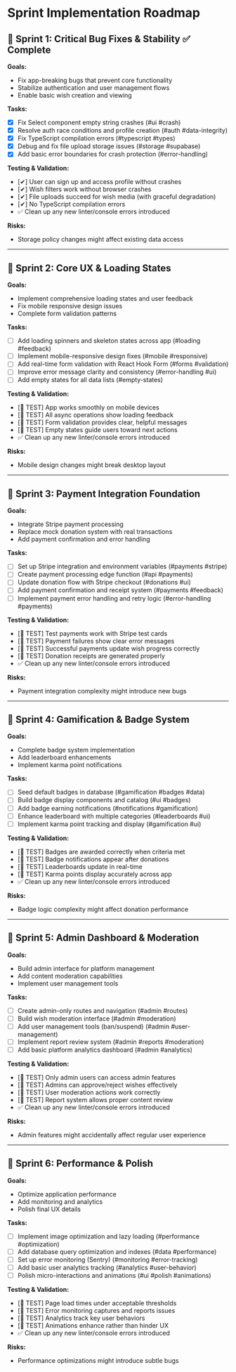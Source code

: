 
# Sprint Implementation Roadmap

## 🚀 Sprint 1: Critical Bug Fixes & Stability ✅ Complete

**Goals:**
- Fix app-breaking bugs that prevent core functionality
- Stabilize authentication and user management flows
- Enable basic wish creation and viewing

**Tasks:**
- [x] Fix Select component empty string crashes (#ui #crash)
- [x] Resolve auth race conditions and profile creation (#auth #data-integrity)
- [x] Fix TypeScript compilation errors (#typescript #types)
- [x] Debug and fix file upload storage issues (#storage #supabase)
- [x] Add basic error boundaries for crash protection (#error-handling)

**Testing & Validation:**
- [✔] User can sign up and access profile without crashes
- [✔] Wish filters work without browser crashes
- [✔] File uploads succeed for wish media (with graceful degradation)
- [✔] No TypeScript compilation errors
- ✅ Clean up any new linter/console errors introduced

**Risks:**
- Storage policy changes might affect existing data access

---

## 🚀 Sprint 2: Core UX & Loading States

**Goals:**
- Implement comprehensive loading states and user feedback
- Fix mobile responsive design issues
- Complete form validation patterns

**Tasks:**
- [ ] Add loading spinners and skeleton states across app (#loading #feedback)
- [ ] Implement mobile-responsive design fixes (#mobile #responsive)
- [ ] Add real-time form validation with React Hook Form (#forms #validation)
- [ ] Improve error message clarity and consistency (#error-handling #ui)
- [ ] Add empty states for all data lists (#empty-states)

**Testing & Validation:**
- [🧪 TEST] App works smoothly on mobile devices
- [🧪 TEST] All async operations show loading feedback
- [🧪 TEST] Form validation provides clear, helpful messages
- [🧪 TEST] Empty states guide users toward next actions
- ✅ Clean up any new linter/console errors introduced

**Risks:**
- Mobile design changes might break desktop layout

---

## 🚀 Sprint 3: Payment Integration Foundation

**Goals:**
- Integrate Stripe payment processing
- Replace mock donation system with real transactions
- Add payment confirmation and error handling

**Tasks:**
- [ ] Set up Stripe integration and environment variables (#payments #stripe)
- [ ] Create payment processing edge function (#api #payments)
- [ ] Update donation flow with Stripe checkout (#donations #ui)
- [ ] Add payment confirmation and receipt system (#payments #feedback)
- [ ] Implement payment error handling and retry logic (#error-handling #payments)

**Testing & Validation:**
- [🧪 TEST] Test payments work with Stripe test cards
- [🧪 TEST] Payment failures show clear error messages
- [🧪 TEST] Successful payments update wish progress correctly
- [🧪 TEST] Donation receipts are generated properly
- ✅ Clean up any new linter/console errors introduced

**Risks:**
- Payment integration complexity might introduce new bugs

---

## 🚀 Sprint 4: Gamification & Badge System

**Goals:**
- Complete badge system implementation
- Add leaderboard enhancements
- Implement karma point notifications

**Tasks:**
- [ ] Seed default badges in database (#gamification #badges #data)
- [ ] Build badge display components and catalog (#ui #badges)
- [ ] Add badge earning notifications (#notifications #gamification)
- [ ] Enhance leaderboard with multiple categories (#leaderboards #ui)
- [ ] Implement karma point tracking and display (#gamification #ui)

**Testing & Validation:**
- [🧪 TEST] Badges are awarded correctly when criteria met
- [🧪 TEST] Badge notifications appear after donations
- [🧪 TEST] Leaderboards update in real-time
- [🧪 TEST] Karma points display accurately across app
- ✅ Clean up any new linter/console errors introduced

**Risks:**
- Badge logic complexity might affect donation performance

---

## 🚀 Sprint 5: Admin Dashboard & Moderation

**Goals:**
- Build admin interface for platform management
- Add content moderation capabilities  
- Implement user management tools

**Tasks:**
- [ ] Create admin-only routes and navigation (#admin #routes)
- [ ] Build wish moderation interface (#admin #moderation)
- [ ] Add user management tools (ban/suspend) (#admin #user-management)
- [ ] Implement report review system (#admin #reports #moderation)
- [ ] Add basic platform analytics dashboard (#admin #analytics)

**Testing & Validation:**
- [🧪 TEST] Only admin users can access admin features
- [🧪 TEST] Admins can approve/reject wishes effectively
- [🧪 TEST] User moderation actions work correctly
- [🧪 TEST] Report system allows proper content review
- ✅ Clean up any new linter/console errors introduced

**Risks:**
- Admin features might accidentally affect regular user experience

---

## 🚀 Sprint 6: Performance & Polish

**Goals:**
- Optimize application performance
- Add monitoring and analytics
- Polish final UX details

**Tasks:**
- [ ] Implement image optimization and lazy loading (#performance #optimization)
- [ ] Add database query optimization and indexes (#data #performance)
- [ ] Set up error monitoring (Sentry) (#monitoring #error-tracking)
- [ ] Add basic user analytics tracking (#analytics #user-behavior)
- [ ] Polish micro-interactions and animations (#ui #polish #animations)

**Testing & Validation:**
- [🧪 TEST] Page load times under acceptable thresholds
- [🧪 TEST] Error monitoring captures and reports issues
- [🧪 TEST] Analytics track key user behaviors
- [🧪 TEST] Animations enhance rather than hinder UX
- ✅ Clean up any new linter/console errors introduced

**Risks:**
- Performance optimizations might introduce subtle bugs
